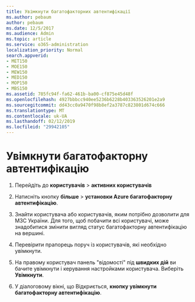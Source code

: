 ```yaml
---
title: Увімкнути багатофакторних автентифікації
ms.author: pebaum
author: pebaum
ms.date: 12/5/2017
ms.audience: Admin
ms.topic: article
ms.service: o365-administration
localization_priority: Normal
search.appverid:
- MET150
- MOE150
- MEW150
- MED150
- MOP150
- MBS150
ms.assetid: 785fc94f-fa62-461b-ba00-cf875e45d48f
ms.openlocfilehash: 4927bbbcc940ee5236b6228b403363526201e2a9
ms.sourcegitcommit: dd43cc0a9470f98b8ef2a3787c823801d674c666
ms.translationtype: MT
ms.contentlocale: uk-UA
ms.lasthandoff: 02/12/2019
ms.locfileid: "29942105"
---
```

# <a name="enable-multi-factor-authentication"></a>Увімкнути багатофакторну автентифікацію

1. Перейдіть до **користувачів** \> **активних користувачів**
    
2. Натисніть кнопку **більше** \> **установки Azure багатофакторну автентифікацію**. 
    
3. Знайти користувача або користувачів, яким потрібно дозволити для МЗС України. Для того, щоб побачити всі користувачі, може знадобитися змінити вигляд статус багатофакторну автентифікацію на вершині.
    
4. Перевірити прапорець поруч із користувачів, які необхідно увімкнути.
    
5.  На правому користувач панель "відомості" під **швидких дій** ви бачите увімкнути і керування настройками користувача. Виберіть **Увімкнути**. 
    
6. У діалоговому вікні, що Відкриється, **кнопку увімкнути багатофакторну автентифікацію**. 
    

